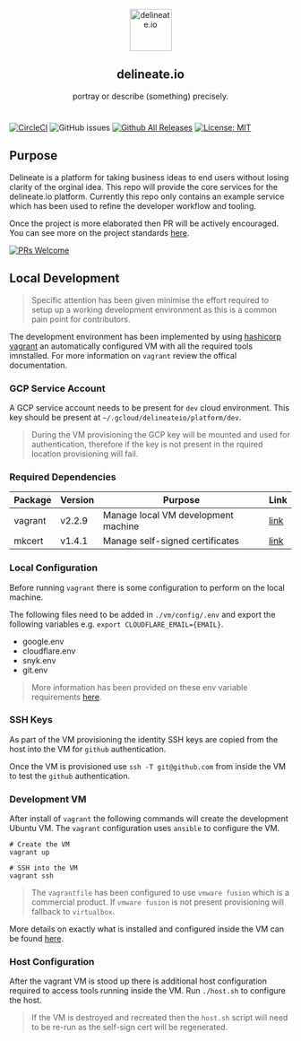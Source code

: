 <p align="center">
  <img alt="delineate.io" src="https://github.com/delineateio/.github/blob/master/assets/logo.png?raw=true" height="75" />
  <h2 align="center">delineate.io</h2>
  <p align="center">portray or describe (something) precisely.</p>
</p>

#

[![CircleCI](https://circleci.com/gh/delineateio/platform.svg?style=shield)](https://circleci.com/gh/delineateio/platform)
![GitHub issues](https://img.shields.io/github/issues-raw/delineateio/platform?color=orange)
[![Github All Releases](https://img.shields.io/github/downloads/delineateio/platform/total.svg)](https://github.com/delineateio/platform/releases)
[![License: MIT](https://img.shields.io/badge/License-MIT-yellow.svg)](https://opensource.org/licenses/MIT)

## Purpose

Delineate is a platform for taking business ideas to end users without losing clarity of the orginal idea. This repo will provide the core services for the delineate.io platform.  Currently this repo only contains an example service which has been used to refine the developer workflow and tooling.

Once the project is more elaborated then PR will be actively encouraged.  You can see more on the project standards [here](./docs/standards.md).

[![PRs Welcome](https://img.shields.io/badge/PRs-welcome-ff69b4.svg)](https://github.com/delineateio/platform/issues?q=is%3Aissue+is%3Aopen+label%3A%22good+first+issue%22+)

## Local Development

> Specific attention has been given minimise the effort required to setup up a working development environment as this is a common pain point for contributors.

The development environment has been implemented by using [hashicorp vagrant](https://www.vagrantup.com/) an automatically configured VM with all the required tools imnstalled.  For more information on `vagrant` review the offical documentation.

### GCP Service Account

A GCP service account needs to be present for `dev` cloud environment.  This key should be present at `~/.gcloud/delineateio/platform/dev`.

> During the VM provisioning the GCP key will be mounted and used for authentication, therefore if the key is not present in the rquired location provisioning will fail.

### Required Dependencies

|Package|Version|Purpose|Link
|---|---|---|---|
|vagrant|v2.2.9|Manage local VM development machine|[link](https://www.vagrantup.com/)|
|mkcert|v1.4.1|Manage self-signed certificates|[link](https://github.com/FiloSottile/mkcert)|

### Local Configuration

Before running `vagrant` there is some configuration to perform on the local machine.

The following files need to be added in `./vm/config/.env` and export the following variables e.g. `export CLOUDFLARE_EMAIL={EMAIL}`.

* google.env
* cloudflare.env
* snyk.env
* git.env

> More information has been provided on these env variable requirements [here](./docs/dev.md).

### SSH Keys

As part of the VM provisioning the identity SSH keys are copied from the host into the VM for `github` authentication.

Once the VM is provisioned use `ssh -T git@github.com` from inside the VM to test the `github` authentication.

### Development VM

After install of `vagrant` the following commands will create the development Ubuntu VM.  The `vagrant` configuration uses `ansible` to configure the VM.

```shell
# Create the VM
vagrant up

# SSH into the VM
vagrant ssh
```

> The `vagrantfile` has been configured to use `vmware fusion` which is a commercial product. If `vmware fusion` is not present provisioning will fallback to `virtualbox`.

More details on exactly what is installed and configured inside the VM can be found [here](./docs/vm.md).

### Host Configuration

After the vagrant VM is stood up there is additional host configuration required to access tools running inside the VM.  Run `./host.sh` to configure the host.

> If the VM is destroyed and recreated then the `host.sh` script will need to be re-run as the self-sign cert will be regenerated.
